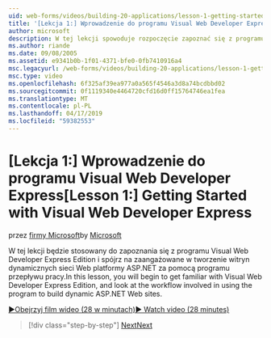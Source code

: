 ```yaml
---
uid: web-forms/videos/building-20-applications/lesson-1-getting-started-with-visual-web-developer-express
title: '[Lekcja 1:] Wprowadzenie do programu Visual Web Developer Express | Dokumentacja firmy Microsoft'
author: microsoft
description: W tej lekcji spowoduje rozpoczęcie zapoznać się z programu Visual Web Developer Express Edition i spójrz na zajmujących się za pomocą programu do tworzenia dyn przepływ pracy...
ms.author: riande
ms.date: 09/08/2005
ms.assetid: e9341b0b-1f01-4371-bfe0-0fb7410916a4
msc.legacyurl: /web-forms/videos/building-20-applications/lesson-1-getting-started-with-visual-web-developer-express
msc.type: video
ms.openlocfilehash: 6f325af39ea977a0a565f4546a3d8a74bcdbbd02
ms.sourcegitcommit: 0f1119340e4464720cfd16d0ff15764746ea1fea
ms.translationtype: MT
ms.contentlocale: pl-PL
ms.lasthandoff: 04/17/2019
ms.locfileid: "59382553"
---
```

# <a name="lesson-1-getting-started-with-visual-web-developer-express"></a><span data-ttu-id="b2a14-103">[Lekcja 1:] Wprowadzenie do programu Visual Web Developer Express</span><span class="sxs-lookup"><span data-stu-id="b2a14-103">[Lesson 1:] Getting Started with Visual Web Developer Express</span></span>

<span data-ttu-id="b2a14-104">przez [firmy Microsoft](https://github.com/microsoft)</span><span class="sxs-lookup"><span data-stu-id="b2a14-104">by [Microsoft](https://github.com/microsoft)</span></span>

<span data-ttu-id="b2a14-105">W tej lekcji będzie stosowany do zapoznania się z programu Visual Web Developer Express Edition i spójrz na zaangażowane w tworzenie witryn dynamicznych sieci Web platformy ASP.NET za pomocą programu przepływu pracy.</span><span class="sxs-lookup"><span data-stu-id="b2a14-105">In this lesson, you will begin to get familiar with Visual Web Developer Express Edition, and look at the workflow involved in using the program to build dynamic ASP.NET Web sites.</span></span>

[<span data-ttu-id="b2a14-106">&#9654;Obejrzyj film wideo (28 w minutach)</span><span class="sxs-lookup"><span data-stu-id="b2a14-106">&#9654; Watch video (28 minutes)</span></span>](https://channel9.msdn.com/Blogs/ASP-NET-Site-Videos/lesson-1-getting-started-with-visual-web-developer-express)

> [!div class="step-by-step"]
> [<span data-ttu-id="b2a14-107">Next</span><span class="sxs-lookup"><span data-stu-id="b2a14-107">Next</span></span>](lesson-2-creating-a-web-forms-user-interface.md)
